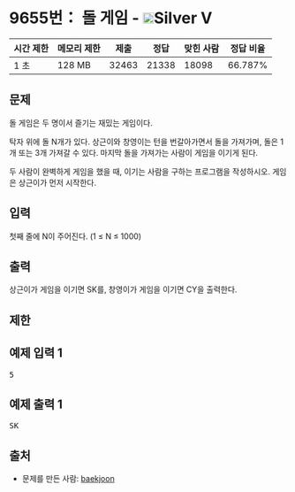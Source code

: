 # 9655번： 돌 게임 - <img src="https://static.solved.ac/tier_small/6.svg" style="height:20px" />Silver V


| 시간 제한 | 메모리 제한 | 제출 | 정답 | 맞힌 사람 | 정답 비율 |
| --- | --- | --- | --- | --- | --- |
| 1 초 | 128 MB | 32463 | 21338 | 18098 | 66.787% |


## 문제


돌 게임은 두 명이서 즐기는 재밌는 게임이다.

탁자 위에 돌 N개가 있다. 상근이와 창영이는 턴을 번갈아가면서 돌을 가져가며, 돌은 1개 또는 3개 가져갈 수 있다. 마지막 돌을 가져가는 사람이 게임을 이기게 된다.

두 사람이 완벽하게 게임을 했을 때, 이기는 사람을 구하는 프로그램을 작성하시오. 게임은 상근이가 먼저 시작한다.




## 입력


첫째 줄에 N이 주어진다. (1 ≤ N ≤ 1000)




## 출력


상근이가 게임을 이기면 SK를, 창영이가 게임을 이기면 CY을 출력한다.




## 제한




## 예제 입력 1


<pre>5
</pre>


## 예제 출력 1


<pre>SK
</pre>






## 출처


- 문제를 만든 사람: [baekjoon](/user/baekjoon)




